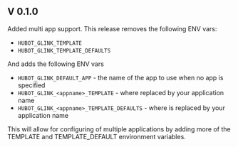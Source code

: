 ## V 0.1.0

Added multi app support. This release removes the following ENV vars:

* `HUBOT_GLINK_TEMPLATE`
* `HUBOT_GLINK_TEMPLATE_DEFAULTS`

And adds the following ENV vars

* `HUBOT_GLINK_DEFAULT_APP` - the name of the app to use when no app is specified
* `HUBOT_GLINK_<appname>_TEMPLATE` - where <appname> replaced by your application name
* `HUBOT_GLINK_<appname>_TEMPLATE_DEFAULTS` - where <appname> is replaced by your application name

This will allow for configuring of multiple applications by adding more of the TEMPLATE and TEMPLATE_DEFAULT environment variables.

